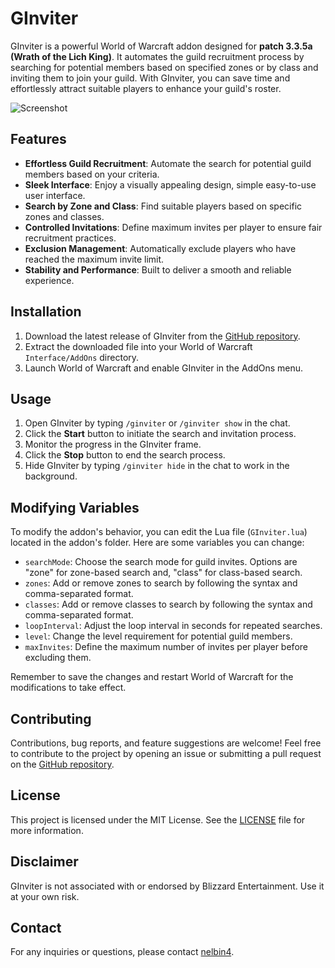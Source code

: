 # GInviter

GInviter is a powerful World of Warcraft addon designed for **patch 3.3.5a (Wrath of the Lich King)**. It automates the guild recruitment process by searching for potential members based on specified zones or by class and inviting them to join your guild. With GInviter, you can save time and effortlessly attract suitable players to enhance your guild's roster.

![Screenshot](https://github.com/nelbin4/GINVITER/assets/20941975/f8d7b2b5-8aa7-44dc-98af-87b68cb07d90)

## Features

- **Effortless Guild Recruitment**: Automate the search for potential guild members based on your criteria.
- **Sleek Interface**: Enjoy a visually appealing design, simple easy-to-use user interface.
- **Search by Zone and Class**: Find suitable players based on specific zones and classes.
- **Controlled Invitations**: Define maximum invites per player to ensure fair recruitment practices.
- **Exclusion Management**: Automatically exclude players who have reached the maximum invite limit.
- **Stability and Performance**: Built to deliver a smooth and reliable experience.


## Installation

1. Download the latest release of GInviter from the [GitHub repository](https://github.com/nelbin4/ginviter/releases).
2. Extract the downloaded file into your World of Warcraft `Interface/AddOns` directory.
3. Launch World of Warcraft and enable GInviter in the AddOns menu.

## Usage

1. Open GInviter by typing `/ginviter` or `/ginviter show` in the chat.
2. Click the **Start** button to initiate the search and invitation process.
3. Monitor the progress in the GInviter frame.
4. Click the **Stop** button to end the search process.
5. Hide GInviter by typing `/ginviter hide` in the chat to work in the background.

## Modifying Variables

To modify the addon's behavior, you can edit the Lua file (`GInviter.lua`) located in the addon's folder. Here are some variables you can change:

- `searchMode`: Choose the search mode for guild invites. Options are "zone" for zone-based search and, "class" for class-based search.
- `zones`: Add or remove zones to search by following the syntax and comma-separated format.
- `classes`: Add or remove classes to search by following the syntax and comma-separated format.
- `loopInterval`: Adjust the loop interval in seconds for repeated searches.
- `level`: Change the level requirement for potential guild members.
- `maxInvites`: Define the maximum number of invites per player before excluding them.

Remember to save the changes and restart World of Warcraft for the modifications to take effect.

## Contributing

Contributions, bug reports, and feature suggestions are welcome! Feel free to contribute to the project by opening an issue or submitting a pull request on the [GitHub repository](https://github.com/nelbin4/ginviter).

## License

This project is licensed under the MIT License. See the [LICENSE](LICENSE) file for more information.

## Disclaimer

GInviter is not associated with or endorsed by Blizzard Entertainment. Use it at your own risk.

## Contact

For any inquiries or questions, please contact [nelbin4](https://github.com/nelbin4).

<meta name="google-site-verification" content="CJxfG4PJmq5s2ycX7alFov5QcI8IRpWT_YBACm8HbJ0" />
